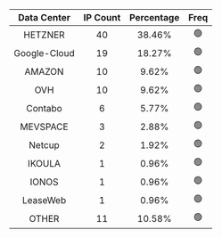 | Data Center | IP Count | Percentage | Freq |
|:------------:|:--------:|:-----------:|:-----:|
| HETZNER | 40 | 38.46% | 🟢 |
| Google-Cloud | 19 | 18.27% | 🟢 |
| AMAZON | 10 | 9.62% | 🟢 |
| OVH | 10 | 9.62% | 🟢 |
| Contabo | 6 | 5.77% | 🟢 |
| MEVSPACE | 3 | 2.88% | 🟢 |
| Netcup | 2 | 1.92% | 🟢 |
| IKOULA | 1 | 0.96% | 🟢 |
| IONOS | 1 | 0.96% | 🟢 |
| LeaseWeb | 1 | 0.96% | 🟢 |
| OTHER | 11 | 10.58% | 🟢 |